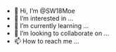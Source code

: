 - 👋 Hi, I’m @SW18Moe
- 👀 I’m interested in ...
- 🌱 I’m currently learning ...
- 💞️ I’m looking to collaborate on ...
- 📫 How to reach me ...

<!---
SW18Moe/SW18Moe is a ✨ special ✨ repository because its `README.md` (this file) appears on your GitHub profile.
You can click the Preview link to take a look at your changes.
--->
